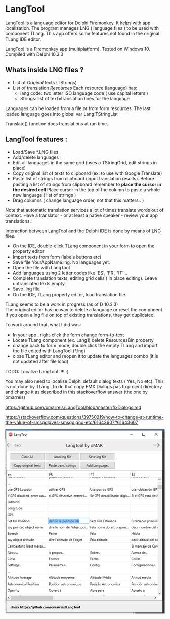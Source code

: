 # LangTool
LangTool is a language editor for Delphi Firemonkey. It helps with app localization.
The program manages LNG ( language files ) to be used with component TLang.
This app offers some features not found in the original TLang IDE editor.

LangTool is a Firemonkey app (multiplatform). Tested on Windows 10.
Compiled with Delphi 10.3.3

## Whats inside LNG files ?
* List of *Original* texts (TStrings) 
* List of translation *Resources*
  Each resource (language) has: 
    * lang code: two letter ISO language code ( use capital letters )
    * Strings: list of text=translation lines for the language

Languages can be loaded from a file or from form resources.
The last loaded language goes into global var Lang:TStringList

Translate() function does translations at run time.
    
## LangTool  features :
* Load/Save *.LNG files 
* Add/delete languages
* Edit all languages in the same grid (uses a TStringGrid, edit strings in place)
* Copy original list of texts to clipboard (ex: to use with Google Translate) 
* Paste list of strings from clipboard (input translation results). 
  Before pasting a list of strings from clipboard remember to **place the cursor in the desired cell** 
  Place cursor in the top of the column to paste a whole new language ( list of strings )
* Drag columns ( change language order, not that this matters.. )   
  
Note that automatic translation services a lot of times translate words out of context.
Have a translator - or at least a native speaker - review your app translations.

Interaction between LangTool and the Delphi IDE is done by means of LNG files.

* On the IDE, double-click TLang component in your form to open the property editor
* Import texts from form (labels buttons etc)
* Save file YourAppName.lng. No languages yet.
* Open the file with LangTool
* Add languages using 2 letter codes like 'ES', 'FR', 'IT' .. 
* Complete translation texts, editing grid cells ( in place editing). 
Leave untranslated texts empty. 
* Save .lng file
* On the IDE, TLang property editor, load translation file.

TLang seems to be a work  in progress (as of D 10.3.3)  
The original editor has no way to delete a language or reset the component. 
If you open a lng file on top of existing translations, they get duplicated.

To work around that, what I did was:

* In your app , right-click the form change form-to-text 
* Locate TLang component (ex. Lang1) delete ResourcesBin property 
* change back to form mode, double click the empty TLang and import the file edited with LangTool (*.lng)
* close TLang editor and reopen it to update the languages combo (it is not updated after file load)

TODO: Localize LangTool !!!!   :)

You may also need to localize Delphi default dialog texts ( Yes, No etc). This is not done by TLang.
To do that copy FMX.Dialogs.pas to project directory and change it 
as described in this stackoverflow answer (the one by omarreis)

https://github.com/omarreis/LangTool/blob/master/fixDialogs.md

https://stackoverflow.com/questions/39750219/how-to-change-at-runtime-the-value-of-smsgdlgyes-smsgdlgno-etc/61643607#61643607

![LangTool screen screenshot](LangToolShot.png)

